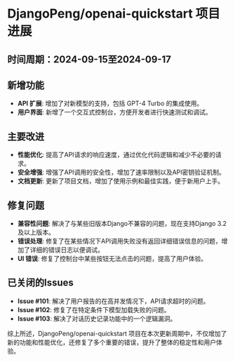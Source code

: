 # DjangoPeng/openai-quickstart 项目进展

## 时间周期：2024-09-15至2024-09-17

## 新增功能
- **API 扩展**: 增加了对新模型的支持，包括 GPT-4 Turbo 的集成使用。
- **用户界面**: 新增了一个交互式控制台，方便开发者进行快速测试和调试。

## 主要改进
- **性能优化**: 提高了API请求的响应速度，通过优化代码逻辑和减少不必要的请求。
- **安全增强**: 增强了API调用的安全性，增加了速率限制以及API密钥验证机制。
- **文档更新**: 更新了项目文档，增加了使用示例和最佳实践，便于新用户上手。

## 修复问题
- **兼容性问题**: 解决了与某些旧版本Django不兼容的问题，现在支持Django 3.2及以上版本。
- **错误处理**: 修复了在某些情况下API调用失败没有返回详细错误信息的问题，增加了详细的错误日志以便调试。
- **UI 错误**: 修复了控制台中某些按钮无法点击的问题，提高了用户体验。

## 已关闭的Issues
- **Issue #101**: 解决了用户报告的在高并发情况下，API请求超时的问题。
- **Issue #102**: 修复了在特定条件下模型加载失败的问题。
- **Issue #103**: 解决了对话历史记录功能中的一个逻辑漏洞。

综上所述，DjangoPeng/openai-quickstart 项目在本次更新周期中，不仅增加了新的功能和性能优化，还修复了多个重要的错误，提升了整体的稳定性和用户体验。